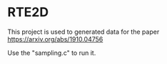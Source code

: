 # RTE2D

This project is used to generated data for the paper https://arxiv.org/abs/1910.04756

Use the "sampling.c" to run it.
